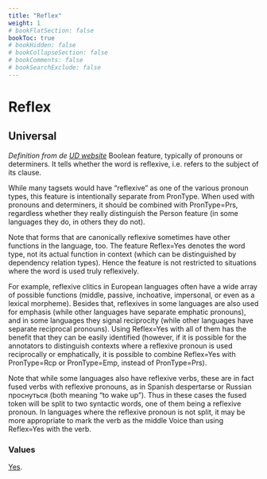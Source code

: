 ```yaml
---
title: "Reflex"
weight: 1
# bookFlatSection: false
bookToc: true
# bookHidden: false
# bookCollapseSection: false
# bookComments: false
# bookSearchExclude: false
---
```


# Reflex


## Universal

*Definition from de [UD website](https://universaldependencies.org/u/feat/Person.html)*
Boolean feature, typically of pronouns or determiners. It tells whether the word is reflexive, i.e. refers to the subject of its clause.

While many tagsets would have “reflexive” as one of the various pronoun types, this feature is intentionally separate from PronType. When used with pronouns and determiners, it should be combined with PronType=Prs, regardless whether they really distinguish the Person feature (in some languages they do, in others they do not).

Note that forms that are canonically reflexive sometimes have other functions in the language, too. The feature Reflex=Yes denotes the word type, not its actual function in context (which can be distinguished by dependency relation types). Hence the feature is not restricted to situations where the word is used truly reflexively.

For example, reflexive clitics in European languages often have a wide array of possible functions (middle, passive, inchoative, impersonal, or even as a lexical morpheme). Besides that, reflexives in some languages are also used for emphasis (while other languages have separate emphatic pronouns), and in some languages they signal reciprocity (while other languages have separate reciprocal pronouns). Using Reflex=Yes with all of them has the benefit that they can be easily identified (however, if it is possible for the annotators to distinguish contexts where a reflexive pronoun is used reciprocally or emphatically, it is possible to combine Reflex=Yes with PronType=Rcp or PronType=Emp, instead of PronType=Prs).

Note that while some languages also have reflexive verbs, these are in fact fused verbs with reflexive pronouns, as in Spanish despertarse or Russian проснуться (both meaning “to wake up”). Thus in these cases the fused token will be split to two syntactic words, one of them being a reflexive pronoun. In languages where the reflexive pronoun is not split, it may be more appropriate to mark the verb as the middle Voice than using Reflex=Yes with the verb.

### Values

[Yes](https://universaldependencies.org/u/feat/Reflex.html#Yes).


